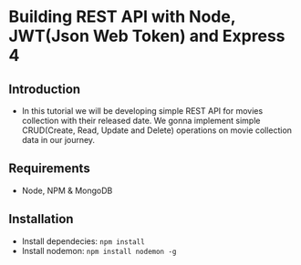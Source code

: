 # Building REST API with Node, JWT(Json Web Token) and Express 4

## Introduction
* In this tutorial we will be developing simple REST API for movies collection with their released date. We gonna implement simple CRUD(Create, Read, Update and Delete) operations on movie collection data in our journey.


## Requirements
* Node, NPM & MongoDB

## Installation

* Install dependecies: ``` npm install ```
* Install nodemon: ``` npm install nodemon -g ```

 

